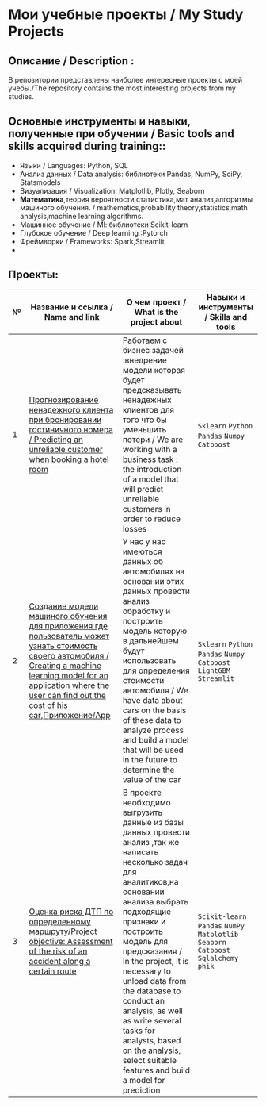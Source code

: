 # Мои учебные проекты / My Study Projects

## Описание / Description :
В репозитории представлены наиболее интересные проекты с моей учебы./The repository contains the most interesting projects from my studies.

## Основные инструменты и навыки, полученные при обучении / Basic tools and skills acquired during training::
- Языки / Languages: Python, SQL
- Анализ данных / Data analysis: библиотеки Pandas, NumPy, SciPy, Statsmodels
- Визуализация /  Visualization: Matplotlib, Plotly, Seaborn
- **Математика**,теория вероятности,статистика,мат анализ,алгоритмы машиного обучения. / mathematics,probability theory,statistics,math analysis,machine learning algorithms.
- Машинное обучение / Ml: библиотеки Scikit-learn
- Глубокое обучение / Deep learning :Pytorch
- Фреймворки / Frameworks: Spark,Streamlit
- 
## Проекты:
| №| Название и ссылка / Name and link | О чем проект / What is the project about                                     | Навыки и инструменты / Skills and tools      |  
|-----------|-------------------|------------------------------------------------------------------|-----------------------------------|
|1              |[Прогнозирование ненадежного клиента при бронировании гостиничного номера / Predicting an unreliable customer when booking a hotel room  ](https://github.com/Zeroflip64/Study_projects/tree/main/Hotels)|Работаем  с бизнес задачей :внедрение модели которая будет предсказывать ненадежных клиентов для того что бы уменьшить потери / We are working with a business task : the introduction of a model that will predict unreliable customers in order to reduce losses|`Sklearn` `Python` `Pandas` `Numpy` `Catboost`|
|2|[Создание модели машиного обучения для приложения где пользователь может узнать стоимость своего автомобиля / Creating a machine learning model for an application where the user can find out the cost of his car](https://github.com/Zeroflip64/Study_projects/blob/main/Cars/Car.ipynb),[Приложение/App](https://zeroflip64-study-projects-cars-p-eoyi8p.streamlit.app/)|У нас у нас имеються данных об автомобилях на основании этих данных провести анализ обработку и построить модель которую в дальнейшем будут использовать для определения стоимости автомобиля / We have data about cars on the basis of these data to analyze process and build a model that will be used in the future to determine the value of the car |`Sklearn` `Python` `Pandas` `Numpy` `Catboost` `LightGBM` `Streamlit`|
|3|[Оценка риска ДТП по определенному маршруту/Project objective: Assessment of the risk of an accident along a certain route](https://github.com/Zeroflip64/Study_projects/blob/main/Accident_predict/accident_prediction.ipynb)|В проекте необходимо выгрузить данные из базы данных провести анализ ,так же написать несколько задач для аналитиков,на основании анализа выбрать подходящие признаки и построить модель для предсказания / In the project, it is necessary to unload data from the database to conduct an analysis, as well as write several tasks for analysts, based on the analysis, select suitable features and build a model for prediction| `Scikit-learn` `Pandas` `NumPy` `Matplotlib` `Seaborn` `Catboost` `Sqlalchemy` `phik`|
